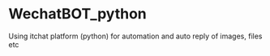 # WechatBOT_python
Using itchat platform (python)  for automation and auto reply of images, files etc

